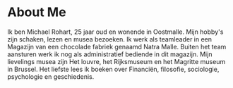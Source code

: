 # About Me
Ik ben Michael Rohart, 25 jaar oud en wonende in Oostmalle. Mijn hobby's zijn schaken, lezen en musea bezoeken.
Ik werk als teamleader in een Magazijn van een chocolade fabriek genaamd Natra Malle.
Buiten het team aansturen werk ik nog als administratief bediende in dit magazijn. 
Mijn lievelings musea zijn Het louvre, het Rijksmuseum en het Magritte museum in Brussel.
Het liefste lees ik boeken over Financiën, filosofie, sociologie, psychologie en geschiedenis.
